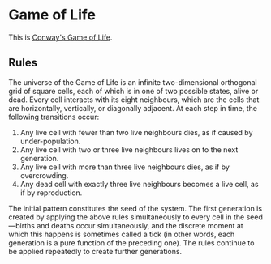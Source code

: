 Game of Life
=====================

This is [Conway's Game of Life](http://en.wikipedia.org/wiki/Conway's_Game_of_Life).

Rules
-----

The universe of the Game of Life is an infinite two-dimensional orthogonal grid of square cells, each of which is in
one of two possible states, alive or dead. Every cell interacts with its eight neighbours, which are the cells that are
horizontally, vertically, or diagonally adjacent. At each step in time, the following transitions occur:

1. Any live cell with fewer than two live neighbours dies, as if caused by under-population.
2. Any live cell with two or three live neighbours lives on to the next generation.
3. Any live cell with more than three live neighbours dies, as if by overcrowding.
4. Any dead cell with exactly three live neighbours becomes a live cell, as if by reproduction.

The initial pattern constitutes the seed of the system. The first generation is created by applying the above rules
simultaneously to every cell in the seed—births and deaths occur simultaneously, and the discrete moment at which this
happens is sometimes called a tick (in other words, each generation is a pure function of the preceding one). The rules
continue to be applied repeatedly to create further generations.
